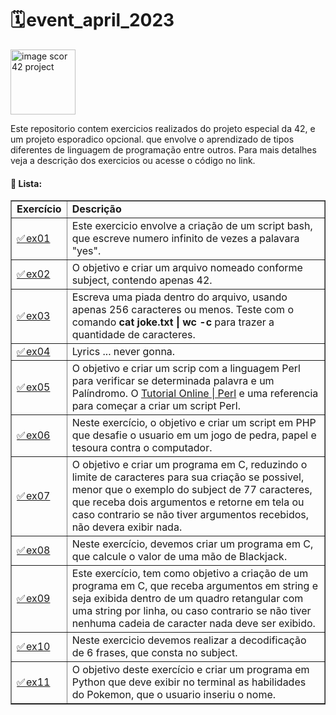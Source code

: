 # 🗓️ event_april_2023
<div>
 <img width="104" alt="image scor 42 project" src="https://user-images.githubusercontent.com/37550557/230706785-a095fa5a-6277-45b0-9b8f-0dfa9c3f0cac.png">
</div>

Este repositorio contem exercicios realizados do projeto especial da 42, e um projeto esporadico opcional. que envolve o aprendizado de tipos diferentes de linguagem de programação entre outros. Para mais detalhes veja a descrição dos exercicios ou acesse o código no link.

#### 📝 Lista:
<table border="1">
    <tr>
        <td><b>Exercício</b></td>
        <td><b>Descrição</b></td>
    </tr>
    <tr>
      <td><a href="https://github.com/luciana-pereira/event_april_2023/blob/master/ex01/yes.sh">✅ ex01</a></td>
        <td>Este exercicio envolve a criação de um script bash, que escreve numero infinito de vezes a palavara "yes".</td>
    </tr>
    <tr>
        <td><a href="https://github.com/luciana-pereira/event_april_2023/blob/master/ex02/_%5C%5C!%5C%40%23%24%25%5C%5E%5C%26%5C*%5C(%5C)_......txt">✅ ex02</a></td>
        <td>O objetivo e criar um arquivo nomeado conforme subject, contendo apenas 42.</td>
    </tr>
     <tr>
        <td><a href="https://github.com/luciana-pereira/event_april_2023/blob/master/ex03/joke.txt">✅ ex03</a></td>
        <td>Escreva uma piada dentro do arquivo, usando apenas 256 caracteres ou menos. Teste com o comando <b>cat joke.txt | wc -c</b> para trazer a quantidade de caracteres.</td>
    </tr>
     <tr>
        <td><a href="https://github.com/luciana-pereira/event_april_2023/blob/master/ex04/lyrics.txt">✅ ex04</a></td>
        <td>Lyrics ... never gonna.</td>
    </tr>
     <tr>
        <td><a href="https://github.com/luciana-pereira/event_april_2023/blob/master/ex05/palindrome.pl">✅ ex05</a></td>
       <td>O objetivo e criar um scrip com a linguagem Perl para verificar se determinada palavra e um Palíndromo. O <a href="https://homepages.dcc.ufmg.br/~diegomd/Site/Estudo/perl.pdf">Tutorial Online | Perl</a> e uma referencia para começar a criar um script Perl.</td>
    </tr>
      <tr>
        <td><a href="https://github.com/luciana-pereira/event_april_2023/blob/master/ex06/rps.php">✅ ex06</a></td>
        <td>Neste exercício, o objetivo e criar um script em PHP que desafie o usuario em um jogo de pedra, papel e tesoura contra o computador.</td>
    </tr>
        <tr>
        <td><a href="https://github.com/luciana-pereira/event_april_2023/blob/master/ex07/smallest.c">✅ ex07</a></td>
          <td>O objetivo e criar um programa em C, reduzindo o limite de caracteres para sua criação se possivel, menor que o exemplo do subject de 77 caracteres, que receba dois argumentos e retorne em tela ou caso contrario se não tiver argumentos recebidos, não devera exibir nada.</td>
    </tr>
        <tr>
        <td><a href="https://github.com/luciana-pereira/event_april_2023/blob/master/ex08/blackjack.c">✅ ex08</a></td>
        <td>Neste exercício, devemos criar um programa em C, que calcule o valor de uma mão de Blackjack.</td>
    </tr>
       <tr>
        <td><a href="https://github.com/luciana-pereira/event_april_2023/blob/master/ex09/frame.c">✅ ex09</a></td>
        <td>Este exercício, tem como objetivo a criação de um programa em C, que receba argumentos em string e seja exibida dentro de um quadro retangular com uma string por linha, ou caso contrario se não tiver nenhuma cadeia de caracter nada deve ser exibido.</td>
    </tr>
       <tr>
        <td><a href="https://github.com/luciana-pereira/event_april_2023/blob/master/ex10/symbolum.txt">✅ ex10</a></td>
        <td>Neste exercicio devemos realizar a decodificação de 6 frases, que consta no subject.</td>
    </tr>
    <tr>
        <td><a href="https://github.com/luciana-pereira/event_april_2023/blob/master/ex11/find.py">✅ ex11</td>
        <td>O objetivo deste exercício e criar um programa em Python que deve exibir no terminal as habilidades do Pokemon, que o usuario inseriu o nome.</td>
    </tr>
</table>

